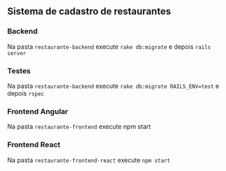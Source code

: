 ## Sistema de cadastro de restaurantes

### Backend

Na pasta `restaurante-backend` execute `rake db:migrate` e depois `rails server`

### Testes

Na pasta `restaurante-backend` execute `rake db:migrate RAILS_ENV=test` e depois `rspec`

### Frontend Angular

Na pasta `restaurante-frontend` execute npm start


### Frontend React

Na pasta `restaurante-frontend-react` execute `npm start`
